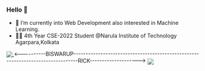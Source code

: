 ### Hello 👋
- 🌱 I’m currently into Web Development also interested in Machine Learning.
- 💁🏻 4th Year CSE-2022 Student @Narula Institute of Technology Agarpara,Kolkata
<!--
**biswarup14/biswarup14** is a ✨ _special_ ✨ repository because its `README.md` (this file) appears on your GitHub profile.

Here are some ideas to get you started:

- 🔭 I’m currently working on ...
- 🌱 I’m currently learning ...
- 👯 I’m looking to collaborate on ...
- 🤔 I’m looking for help with ...
- 💬 Ask me about ...
- 📫 How to reach me: ...
- 😄 Pronouns: ...
- ⚡ Fun fact: ...
-->

<a href="https://github.com/biswarup14/biswarup14">
  <img align="center" src="https://github-readme-stats.vercel.app/api?username=biswarup14&hide=contribs,prs&show_icons=true&theme=cobalt" />
</a>
<----------BISWARUP--------------------------------------------------------------------------------RICK-------------------->
<a href="https://github.com/biswarup14/biswarup14">
  <img align="center" src="https://github-readme-stats.vercel.app/api/top-langs/?username=biswarup14&layout=compact&show_icons=true&theme=tokyonight" />
</a>
